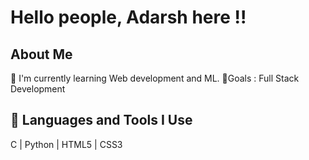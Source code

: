 # Hello people, Adarsh here !!
## About Me

🔳 I'm currently learning Web development and ML.
🎯Goals : Full Stack Development

## 🚀 Languages and Tools I Use
C | Python | HTML5 | CSS3

